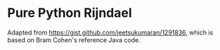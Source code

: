# Pure Python Rijndael

Adapted from https://gist.github.com/jeetsukumaran/1291836,
which is based on Bram Cohen's reference Java code.
